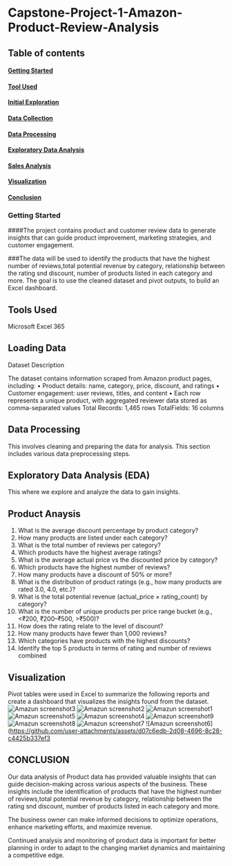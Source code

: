 
# Capstone-Project-1-Amazon-Product-Review-Analysis

## Table of contents

#### [Getting Started](Getting-Started)
#### [Tool Used](Tool-Used)
#### [Initial Exploration](Initial-Rxploration) 
#### [Data Collection](Data-Collevtion) 
#### [Data Processing](Data-processing)
#### [Exploratory Data Analysis](Exploration-Data-Analysis) 
#### [Sales Analysis](Sales-Analysis) 
#### [Visualization](Visualization)
#### [Conclusion](Conclusion)


### Getting Started

####The project contains product and customer review data to generate insights that can guide product improvement, marketing strategies, and customer engagement.

###The data  will be used to identify the products that have the highest number of reviews,total potential revenue by category, relationship between the rating snd discount, number of products listed in each category and more. The goal is to use the cleaned dataset and pivot outputs, to build an Excel dashboard.

## Tools Used

Microsoft Excel 365

## Loading Data

Dataset Description

The dataset contains information scraped from Amazon product pages, including:
• Product details: name, category, price, discount, and ratings
• Customer engagement: user reviews, titles, and content
•
Each row represents a unique product, with aggregated reviewer data
stored as comma-separated values
Total
Records:
1,465
rows
TotalFields: 16 columns

## Data Processing

This involves cleaning and preparing the data for analysis. This section includes various data preprocessing steps.

## Exploratory Data Analysis (EDA)

This where we explore and analyze the data to gain insights.

## Product Anaysis

1. What is the average discount percentage by product category?
2. How many products are listed under each category?
3. What is the total number of reviews per category?
4. Which products have the highest average ratings?
5. What is the average actual price vs the discounted price by category?
6. Which products have the highest number of reviews?
7. How many products have a discount of 50% or more?
8. What is the distribution of product ratings (e.g., how many products are rated 3.0,
4.0, etc.)?
9. What is the total potential revenue (actual_price × rating_count) by category?
10. What is the number of unique products per price range bucket (e.g., <₹200,
₹200–₹500, >₹500)?
11. How does the rating relate to the level of discount?
12. How many products have fewer than 1,000 reviews?
13. Which categories have products with the highest discounts?
14. Identify the top 5 products in terms of rating and number of reviews combined
    
## Visualization

Pivot tables were used in Excel to summarize the following reports and create a dashboard that visualizes the insights found from the dataset.
![Amazun screenshot3](https://github.com/user-attachments/assets/91336091-4486-4b30-97b7-6d6c9c7d82f4)
![Amazun screenshot2](https://github.com/user-attachments/assets/e7c51b05-8ed0-49ab-b836-f1218e077d4c)
![Amazun screenshot1](https://github.com/user-attachments/assets/6931b78e-c068-4f56-b077-c49a205e9e2c)
![Amazun screenshot5](https://github.com/user-attachments/assets/00248850-b0c2-438a-a5b4-8f0684266b1f)
![Amazun screenshot4](https://github.com/user-attachments/assets/44846886-fde7-4d03-b015-80bdde27c899)
![Amazun screenshot9](https://github.com/user-attachments/assets/82071ced-695e-4b29-ac11-698dabee5b1f)
![Amazun screenshot8](https://github.com/user-attachments/assets/79381869-6cf3-4c7f-81b1-afdc0d1211e5)
![Amazun screenshot7](https://github.com/user-attachments/assets/6ae6051f-8660-476a-a00e-15c988373529)
![Amazun screenshot6](https://github.com/user-attachments/assets/d07c6edb-2d08-4696-8c28-c4425b337ef3

## CONCLUSION

Our data analysis of Product data has provided valuable insights that can guide decision-making across various aspects of the business. These insights include the identification of products that have the highest number of reviews,total potential revenue by category, relationship between the rating snd discount, number of products listed in each category and more.

The business owner can make informed decisions to optimize operations, enhance marketing efforts, and maximize revenue.

Continued analysis and monitoring of product data is important for better planning in order to adapt to the changing market dynamics and maintaining a competitive edge.
